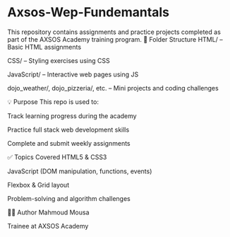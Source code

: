 # Axsos-Wep-Fundemantals
This repository contains assignments and practice projects completed as part of the AXSOS Academy training program.
📂 Folder Structure
HTML/ – Basic HTML assignments

CSS/ – Styling exercises using CSS

JavaScript/ – Interactive web pages using JS

dojo_weather/, dojo_pizzeria/, etc. – Mini projects and coding challenges

💡 Purpose
This repo is used to:

Track learning progress during the academy

Practice full stack web development skills

Complete and submit weekly assignments

✅ Topics Covered
HTML5 & CSS3

JavaScript (DOM manipulation, functions, events)

Flexbox & Grid layout

Problem-solving and algorithm challenges

👨‍💻 Author
Mahmoud Mousa

Trainee at AXSOS Academy
